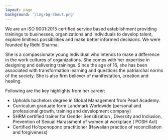 ```yaml
---
layout: page
background: '/img/bg-about.png'
---
```


We are an ISO 9001:2015 certified service based establishment providing trainings to businesses, organizations and individuals to develop talent, explore limitless possibilities and make better informed decisions. We were founded by Ridhi Sharma. 

She is a compassionate young individual who intends to make a difference in the work cultures of organizations. She comes with her expertise in designing and delivering trainings. Since the age of 16, she has been associated with transformation learning and questions the patriarchal norms of the society. She is also firm believer of manifestation, creation and healing.

Following are the key highlights from her career:

- Upholds bachelors degree in Global Management from Pearl Academy.
- Curriculum graduate form Landmark Worldwide (personal and professional growth, training and development company)
- SHRM certified trainer for Gender Sensitization , Diversity and Inclusion, Prevention of Sexual Harassment of women at workplace ( POSH Act)
- Certified Ho’oponopono practitioner (Hawaiian practice of reconciliation and forgiveness)
